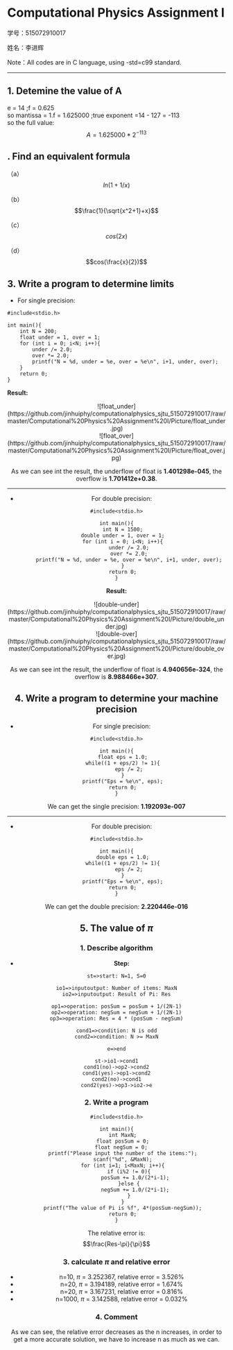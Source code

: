 ﻿# Computational Physics Assignment I

学号：515072910017

姓名：李进辉

Note：All codes are in C language, using -std=c99 standard.

---

## 1. Detemine the value of A

e = 14  ;f = 0.625   
so mantissa = 1.f = 1.625000  ;true exponent =14 - 127 = -113  
so the full value:  $$A = 1.625000 * 2^{-113}$$


## . Find an equivalent formula 

（a）$$ln (1+1/x)$$

（b）$$\frac{1}{\sqrt{x^2+1}+x}$$

（c）$$cos(2x)$$

（d）$$cos(\frac{x}{2})$$

## 3. Write a program to determine limits
- For single precision:

```
#include<stdio.h>

int main(){
	int N = 200;
	float under = 1, over = 1;
	for (int i = 0; i<N; i++){
		under /= 2.0;
		over *= 2.0;
		printf("N = %d, under = %e, over = %e\n", i+1, under, over);
	}
	return 0;
}
```

**Result:**

<center>![float_under](https://github.com/jinhuiphy/computationalphysics_sjtu_515072910017/raw/master/Computational%20Physics%20Assignment%20I/Picture/float_under.jpg)

<center>![float_over](https://github.com/jinhuiphy/computationalphysics_sjtu_515072910017/raw/master/Computational%20Physics%20Assignment%20I/Picture/float_over.jpg)

As we can see int the result, the underflow of float is **1.401298e-045**, the overflow is **1.701412e+0.38**.

----------


- For double precision:
```
#include<stdio.h>

int main(){
	int N = 1500;
	double under = 1, over = 1;
	for (int i = 0; i<N; i++){
		under /= 2.0;
		over *= 2.0;
		printf("N = %d, under = %e, over = %e\n", i+1, under, over);
	}
	return 0;
}
```
**Result:**

<center>![double-under](https://github.com/jinhuiphy/computationalphysics_sjtu_515072910017/raw/master/Computational%20Physics%20Assignment%20I/Picture/double_under.jpg)

<center>![double-over](https://github.com/jinhuiphy/computationalphysics_sjtu_515072910017/raw/master/Computational%20Physics%20Assignment%20I/Picture/double_over.jpg)

As we can see int the result, the underflow of float is **4.940656e-324**, the overflow is **8.988466e+307**.

## 4. Write a program to determine your machine precision
- For single precision:
```
#include<stdio.h>

int main(){
	float eps = 1.0;
	while((1 + eps/2) != 1){
		eps /= 2;
	}
	printf("Eps = %e\n", eps);
	return 0;
}
```
We can get the single precision: **1.192093e-007**

----------
- For double precision:
```
#include<stdio.h>

int main(){
	double eps = 1.0;
	while((1 + eps/2) != 1){
		eps /= 2;
	}
	printf("Eps = %e\n", eps);
	return 0;
}
```
We can get the double precision: **2.220446e-016**

## 5. The value of $\pi$

### 1. Describe algorithm
 - **Step:**
```flow
st=>start: N=1, S=0

io1=>inputoutput: Number of items: MaxN
io2=>inputoutput: Result of Pi: Res

op1=>operation: posSum = posSum + 1/(2N-1)
op2=>operation: negSum = negSum + 1/(2N-1)
op3=>operation: Res = 4 * (posSum - negSum)

cond1=>condition: N is odd
cond2=>condition: N >= MaxN

e=>end

st->io1->cond1
cond1(no)->op2->cond2
cond1(yes)->op1->cond2
cond2(no)->cond1
cond2(yes)->op3->io2->e
```

### 2. Write a program
```
#include<stdio.h>

int main(){
	int MaxN;
	float posSum = 0;
	float negSum = 0; 
	printf("Please input the number of the items:");
	scanf("%d", &MaxN);
	for (int i=1; i<MaxN; i++){
		if (i%2 != 0){
			posSum += 1.0/(2*i-1);
		}else {
			negSum += 1.0/(2*i-1);
		}
	}
	printf("The value of Pi is %f", 4*(posSum-negSum));
	return 0;
}
```
The relative error is: $$\frac{Res-\pi}{\pi}$$
### 3. calculate $\pi$ and relative error
 - n=10, $\pi$ = 3.252367, relative error = 3.526%
 - n=20, $\pi$ = 3.194189, relative error = 1.674%
 - n=20, $\pi$ = 3.167231, relative error = 0.816%
 - n=1000, $\pi$ = 3.142588, relative error = 0.032%

### 4. Comment
As we can see, the relative error decreases as the n increases, in order to get a more accurate solution, we have to increase n as much as we can.
